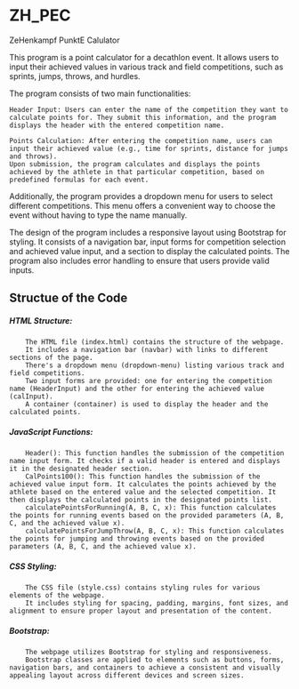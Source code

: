 # ZH_PEC
ZeHenkampf PunktE Calulator


This program is a point calculator for a decathlon event. 
It allows users to input their achieved values in various track and field competitions, such as sprints, jumps, throws, and hurdles.

The program consists of two main functionalities:

    Header Input: Users can enter the name of the competition they want to calculate points for. They submit this information, and the program displays the header with the entered competition name.

    Points Calculation: After entering the competition name, users can input their achieved value (e.g., time for sprints, distance for jumps and throws). 
    Upon submission, the program calculates and displays the points achieved by the athlete in that particular competition, based on predefined formulas for each event.

Additionally, the program provides a dropdown menu for users to select different competitions. This menu offers a convenient way to choose the event without having to type the name manually.

The design of the program includes a responsive layout using Bootstrap for styling. It consists of a navigation bar, input forms for competition selection and achieved value input, and a section to display the calculated points. The program also includes error handling to ensure that users provide valid inputs.

## Structue of the Code
   ##### HTML Structure:
        The HTML file (index.html) contains the structure of the webpage.
        It includes a navigation bar (navbar) with links to different sections of the page.
        There's a dropdown menu (dropdown-menu) listing various track and field competitions.
        Two input forms are provided: one for entering the competition name (HeaderInput) and the other for entering the achieved value (calInput).
        A container (container) is used to display the header and the calculated points.

   #####  JavaScript Functions:
        Header(): This function handles the submission of the competition name input form. It checks if a valid header is entered and displays it in the designated header section.
        CalPoints100(): This function handles the submission of the achieved value input form. It calculates the points achieved by the athlete based on the entered value and the selected competition. It then displays the calculated points in the designated points list.
        calculatePointsForRunning(A, B, C, x): This function calculates the points for running events based on the provided parameters (A, B, C, and the achieved value x).
        calculatePointsForJumpThrow(A, B, C, x): This function calculates the points for jumping and throwing events based on the provided parameters (A, B, C, and the achieved value x).

  #####  CSS Styling:
        The CSS file (style.css) contains styling rules for various elements of the webpage.
        It includes styling for spacing, padding, margins, font sizes, and alignment to ensure proper layout and presentation of the content.

  #####  Bootstrap:
        The webpage utilizes Bootstrap for styling and responsiveness.
        Bootstrap classes are applied to elements such as buttons, forms, navigation bars, and containers to achieve a consistent and visually appealing layout across different devices and screen sizes.
